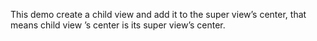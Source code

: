 This demo create a child view and add it to the super view’s center, that means child view  ’s center is its super view’s center.